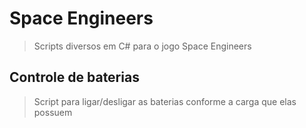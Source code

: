 # Space Engineers
 > Scripts diversos em C# para o jogo Space Engineers

## Controle de baterias
 > Script para ligar/desligar as baterias conforme a carga que elas possuem

